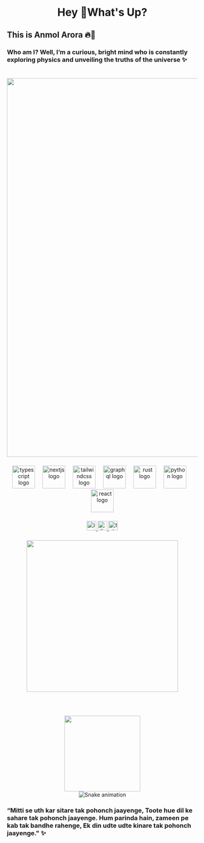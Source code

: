 <h1 align="center">Hey 👋What's Up?</h1>

###

<h2 align="left">This is Anmol Arora 🔥🖤</h2>

###

<h3 align="left"> Who am I? Well, I’m a curious, bright mind who is constantly exploring physics and unveiling the truths of the universe ✨</h3>

###

<br clear="both">

<div align="center">
  <img height="1000" src="https://media.giphy.com/media/v1.Y2lkPTc5MGI3NjExMXo3bTFjamo3bTRhMGZsb3J6ajdrbWw2dG9ucG56MHRpZWphMHk0bSZlcD12MV9naWZzX3NlYXJjaCZjdD1n/SVCSsoKU5v6ZJLk07n/giphy.gif"  />
</div>

###

<div align="center">
  <img src="https://skillicons.dev/icons?i=ts" height="60" alt="typescript logo"  />
  <img width="12" />
  <img src="https://cdn.jsdelivr.net/gh/devicons/devicon/icons/nextjs/nextjs-original.svg" height="60" alt="nextjs logo"  />
  <img width="12" />
  <img src="https://skillicons.dev/icons?i=tailwind" height="60" alt="tailwindcss logo"  />
  <img width="12" />
  <img src="https://skillicons.dev/icons?i=graphql" height="60" alt="graphql logo"  />
  <img width="12" />
  <img src="https://skillicons.dev/icons?i=rust" height="60" alt="rust logo"  />
  <img width="12" />
  <img src="https://skillicons.dev/icons?i=py" height="60" alt="python logo"  />
  <img width="12" />
  <img src="https://cdn.jsdelivr.net/gh/devicons/devicon/icons/react/react-original.svg" height="60" alt="react logo"  />
</div>

###
<!-- social media -->
<div align="center">
  <a href="https://instagram.com/actually_anmol" target="_blank" rel="noopener noreferrer">
    <img src="https://img.shields.io/static/v1?message=Instagram&logo=instagram&label=&color=E4405F&logoColor=white&labelColor=&style=for-the-badge" height="25" alt="instagram logo" />
  </a>
  <a href="https://discord.com/users/anmolarora7" target="_blank" rel="noopener noreferrer">
    <img src="https://img.shields.io/static/v1?message=Discord&logo=discord&label=&color=7289DA&logoColor=white&labelColor=&style=for-the-badge" height="25" alt="discord logo" />
  </a>
  <a href="https://t.me/error_40469" target="_blank" rel="noopener noreferrer">
    <img src="https://img.shields.io/static/v1?message=Telegram&logo=telegram&label=&color=2CA5E0&logoColor=white&labelColor=&style=for-the-badge" height="25" alt="telegram logo" />
  </a>
</div>

###

<div align="center">
  <img height="400" src="https://media.giphy.com/media/v1.Y2lkPWVjZjA1ZTQ3M3B1aHJyajduMnJ1aWpqb2l3ejJhM202NG9uaHg3M2hvazJmNG4wOSZlcD12MV9naWZzX3JlbGF0ZWQmY3Q9Zw/xTk9ZYl3z6MYq6XmXm/giphy.gif"  />
</div>

###

<br clear="both">



###

<div align="center">
  <img height="200" src="https://media.giphy.com/media/v1.Y2lkPTc5MGI3NjExYjgzYjNuYXVqMHdkYTdlYzh4azFpMXNwbWVwMWtzY2NidGtyaWhtNyZlcD12MV9naWZzX3NlYXJjaCZjdD1n/AbYxDs20DECQw/giphy.gif"  />
</div>

<!-- Snake Game Repo View -->

<div align="center">
  <img src="https://profile-readme-generator.com/assets/snake.svg" alt="Snake animation" />
</div>

<!-- Shayari -->
<h3 align="left"> “Mitti se uth kar sitare tak pohonch jaayenge,
Toote hue dil ke sahare tak pohonch jaayenge.
Hum parinda hain, zameen pe kab tak bandhe rahenge,
Ek din udte udte kinare tak pohonch jaayenge." ✨</h3>

